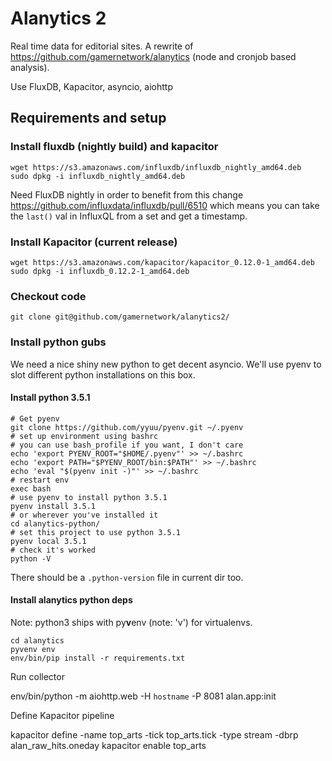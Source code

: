# Alanytics 2

Real time data for editorial sites. A rewrite of https://github.com/gamernetwork/alanytics (node and cronjob based analysis).

Use FluxDB, Kapacitor, asyncio, aiohttp

## Requirements and setup

### Install fluxdb (nightly build) and kapacitor

```
wget https://s3.amazonaws.com/influxdb/influxdb_nightly_amd64.deb
sudo dpkg -i influxdb_nightly_amd64.deb
```

Need FluxDB nightly in order to benefit from this change https://github.com/influxdata/influxdb/pull/6510
which means you can take the `last()` val in InfluxQL from a set and get a timestamp.

### Install Kapacitor (current release)

```
wget https://s3.amazonaws.com/kapacitor/kapacitor_0.12.0-1_amd64.deb
sudo dpkg -i influxdb_0.12.2-1_amd64.deb
```

### Checkout code

```
git clone git@github.com/gamernetwork/alanytics2/
```

### Install python gubs

We need a nice shiny new python to get decent asyncio. We'll use pyenv to slot different python installations on this box.

#### Install python 3.5.1

```
# Get pyenv
git clone https://github.com/yyuu/pyenv.git ~/.pyenv
# set up environment using bashrc
# you can use bash_profile if you want, I don't care
echo 'export PYENV_ROOT="$HOME/.pyenv"' >> ~/.bashrc 
echo 'export PATH="$PYENV_ROOT/bin:$PATH"' >> ~/.bashrc 
echo 'eval "$(pyenv init -)"' >> ~/.bashrc 
# restart env
exec bash
# use pyenv to install python 3.5.1
pyenv install 3.5.1
# or wherever you've installed it
cd alanytics-python/
# set this project to use python 3.5.1
pyenv local 3.5.1
# check it's worked
python -V
```

There should be a `.python-version` file in current dir too.

#### Install alanytics python deps

Note: python3 ships with py**v**env (note: 'v') for virtualenvs.

```
cd alanytics
pyvenv env
env/bin/pip install -r requirements.txt
```

Run collector

env/bin/python -m aiohttp.web -H `hostname` -P 8081 alan.app:init

Define Kapacitor pipeline

kapacitor define -name top_arts -tick top_arts.tick -type stream -dbrp alan_raw_hits.oneday
kapacitor enable top_arts



